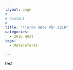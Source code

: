 ```yaml
---
layout: page
#
# Content
#
title: "Fjerde møte Vår 2016"
categories:
  - 2016 Høst
tags:
  - Møtereferat

---
```



test

 [1]: #
 [2]: #
 [3]: #
 [4]: #
 [5]: #
 [6]: #
 [7]: #
 [8]: #
 [9]: #
 [10]: #